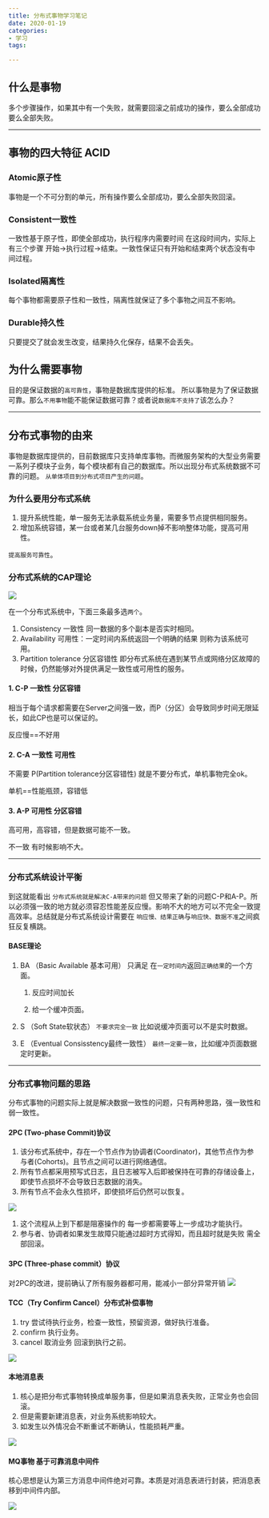 ```yaml
---
title: 分布式事物学习笔记
date: 2020-01-19
categories:
- 学习
tags:

---
```


## 什么是事物

多个步骤操作，如果其中有一个失败，就需要回滚之前成功的操作，要么全部成功要么全部失败。

<!--more-->

------

## 事物的四大特征 ACID 

### Atomic原子性

事物是一个不可分割的单元，所有操作要么全部成功，要么全部失败回滚。

### Consistent一致性

一致性基于原子性，即使全部成功，执行程序内需要时间 在这段时间内，实际上有三个步骤 开始->执行过程->结束。一致性保证只有开始和结束两个状态没有中间过程。

### Isolated隔离性

每个事物都需要原子性和一致性，隔离性就保证了多个事物之间互不影响。

### Durable持久性

只要提交了就会发生改变，结果持久化保存，结果不会丢失。

## 为什么需要事物

目的是保证数据的`高可靠性`，事物是数据库提供的标准。
所以事物是为了保证数据可靠。那么`不用事物`能不能保证数据可靠？或者说`数据库不支持了`该怎么办？

------

## 分布式事物的由来

事物是数据库提供的，目前数据库只支持单库事物。而微服务架构的大型业务需要一系列子模块子业务，每个模块都有自己的数据库。所以出现分布式系统数据不可靠的问题。
`从单体项目到分布式项目产生的问题`。

### 为什么要用分布式系统

1. 提升系统性能，单一服务无法承载系统业务量，需要多节点提供相同服务。
2. 增加系统容错，某一台或者某几台服务down掉不影响整体功能，提高可用性。

`提高服务可靠性`。

### 分布式系统的CAP理论

![](https://jecy.xyz/web/images/test4.svg)


在一个分布式系统中，下面三条最多选`两个`。

1. Consistency 一致性 同一数据的多个副本是否实时相同。
2. Availability 可用性：一定时间内系统返回一个明确的结果 则称为该系统可用。
3. Partition tolerance 分区容错性 即分布式系统在遇到某节点或网络分区故障的时候，仍然能够对外提供满足一致性或可用性的服务。

#### 1. C-P 一致性 分区容错

相当于每个请求都需要在Server之间强一致，而P（分区）会导致同步时间无限延长，如此CP也是可以保证的。

反应慢==不好用 

#### 2. C-A 一致性 可用性

不需要 P(Partition tolerance分区容错性) 就是不要分布式，单机事物完全ok。

单机==性能瓶颈，容错低

#### 3. A-P 可用性 分区容错

高可用，高容错，但是数据可能不一致。

不一致 有时候影响不大。

------

### 分布式系统设计平衡

到这就能看出 `分布式系统就是解决C-A带来的问题` 但又带来了新的问题C-P和A-P。所以必须强一致的地方就必须容忍性能差反应慢。影响不大的地方可以不完全一致提高效率。总结就是分布式系统设计需要在 `响应慢、结果正确`与`响应快、数据不准`之间疯狂反复横跳。

#### BASE理论
1. BA （Basic Available 基本可用） 只满足 在`一定时间内`返回`正确结果`的一个方面。
    
    1. 反应时间加长 
    
    2. 给一个缓冲页面。
 
2. S （Soft State软状态） `不要求完全一致` 比如说缓冲页面可以不是实时数据。
 
3. E （Eventual Consisstency最终一致性） `最终一定要一致`，比如缓冲页面数据定时更新。

------


### 分布式事物问题的思路

分布式事物的问题实际上就是解决数据一致性的问题，只有两种思路，强一致性和弱一致性。

#### 2PC (Two-phase Commit)协议

1. 该分布式系统中，存在一个节点作为协调者(Coordinator)，其他节点作为参与者(Cohorts)。且节点之间可以进行网络通信。
2. 所有节点都采用预写式日志，且日志被写入后即被保持在可靠的存储设备上，即使节点损坏不会导致日志数据的消失。
3. 所有节点不会永久性损坏，即使损坏后仍然可以恢复。

![](https://jecy.xyz/web/images/test5.svg)

1. 这个流程从上到下都是阻塞操作的 每一步都需要等上一步成功才能执行。
2. 参与者、协调者如果发生故障只能通过超时方式得知，而且超时就是失败 需全部回滚。


#### 3PC (Three-phase commit）协议

对2PC的改进，提前确认了所有服务器都可用，能减小一部分异常开销
![](https://jecy.xyz/web/images/test6.svg)


#### TCC（Try Confirm Cancel）分布式补偿事物

1. try 尝试待执行业务，检查一致性，预留资源，做好执行准备。
2. confirm 执行业务。
3. cancel 取消业务 回滚到执行之前。

![](https://jecy.xyz/web/images/tcc.svg)


#### 本地消息表

1. 核心是把分布式事物转换成单服务事，但是如果消息表失败，正常业务也会回滚。
2. 但是需要新建消息表，对业务系统影响较大。
3. 如发生以外情况会不断重试不断确认，性能损耗严重。

![](https://jecy.xyz/web/images/message_table.svg)

#### MQ事物 基于可靠消息中间件

核心思想是认为第三方消息中间件绝对可靠。本质是对消息表进行封装，把消息表移到中间件内部。

![](https://jecy.xyz/web/images/mq.svg)

















 